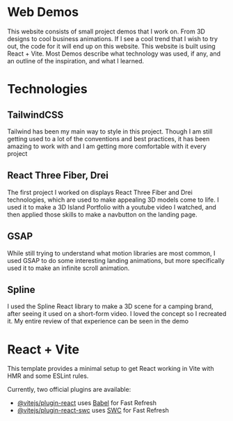 # Web Demos
This website consists of small project demos that I work on. From 3D designs to cool business animations. If I see a cool trend that I wish to try out, the code
for it will end up on this website. This website is built using React + Vite. Most Demos describe what technology was used, if any, and an outline of 
the inspiration, and what I learned.

# Technologies
## TailwindCSS
Tailwind has been my main way to style in this project. Though I am still getting used to a lot of the conventions and best practices, it has been
amazing to work with and I am getting more comfortable with it every project

## React Three Fiber, Drei
The first project I worked on displays React Three Fiber and Drei technologies, which are used to make appealing 3D models come to life. I used it
to make a 3D Island Portfolio with a youtube video I watched, and then applied those skills to make a navbutton on the landing page.

## GSAP
While still trying to understand what motion libraries are most common, I used GSAP to do some interesting landing animations, but more specifically 
used it to make an infinite scroll animation. 

## Spline
I used the Spline React library to make a 3D scene for a camping brand, after seeing it used on a short-form video. I loved the concept so I recreated it.
My entire review of that experience can be seen in the demo



# React + Vite

This template provides a minimal setup to get React working in Vite with HMR and some ESLint rules.

Currently, two official plugins are available:

- [@vitejs/plugin-react](https://github.com/vitejs/vite-plugin-react/blob/main/packages/plugin-react/README.md) uses [Babel](https://babeljs.io/) for Fast Refresh
- [@vitejs/plugin-react-swc](https://github.com/vitejs/vite-plugin-react-swc) uses [SWC](https://swc.rs/) for Fast Refresh
